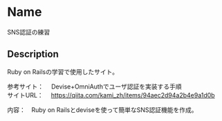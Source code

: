 Name
====
SNS認証の練習


## Description
Ruby on Railsの学習で使用したサイト。<br>

参考サイト：　 Devise+OmniAuthでユーザ認証を実装する手順</br>
サイトURL： 　https://qiita.com/kami_zh/items/94aec2d94a2b4e9a1d0b</br>

内容：　Ruby on Railsとdeviseを使って簡単なSNS認証機能を作成。

